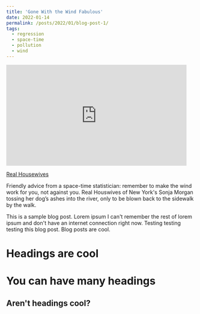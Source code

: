 ```yaml
---
title: 'Gone With the Wind Fabulous'
date: 2022-01-14
permalink: /posts/2022/01/blog-post-1/
tags:
  - regression
  - space-time
  - pollution
  - wind
---
```


<iframe src="https://giphy.com/embed/83vSBkd952sxO" width="480" height="269" frameBorder="0" class="giphy-embed" allowFullScreen></iframe><p><a href="https://giphy.com/gifs/realitytvgifs-rhonj-sonja-morgan-milou-83vSBkd952sxO">Real Housewives</a></p>
Friendly advice from a space-time statistician: remember to make the wind work for you, not against you.
Real Houswives of New York's Sonja Morgan tossing her dog’s ashes into the river, only to be blown back to the sidewalk by the walk.

This is a sample blog post. Lorem ipsum I can't remember the rest of lorem ipsum and don't have an internet connection right now. Testing testing testing this blog post. Blog posts are cool.

Headings are cool
======

You can have many headings
======

Aren't headings cool?
------
